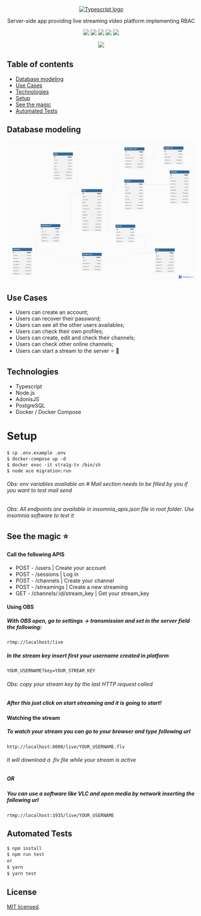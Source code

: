 <p align="center">
  <a href="https://www.typescriptlang.org/" target="blank"><img src="https://upload.wikimedia.org/wikipedia/commons/4/4c/Typescript_logo_2020.svg" width="200" alt="Typescript logo" /></a>
</p>

<p align="center">
  Server-side app providing live streaming video platform implementing RBAC
</p>

<p align="center">
  <img src="https://img.shields.io/badge/TypeScript-007ACC?style=for-the-badge&logo=typescript&logoColor=white"/>
  <img src="https://img.shields.io/badge/Node.js-339933?style=for-the-badge&logo=nodedotjs&logoColor=white" />
  <img src="https://img.shields.io/badge/adonis%20js-220052?style=for-the-badge&logo=adonisjs&logoColor=white" />
  <img src="https://img.shields.io/badge/PostgreSQL-316192?style=for-the-badge&logo=postgresql&logoColor=white" />
  <img src="https://img.shields.io/badge/Docker-2CA5E0?style=for-the-badge&logo=docker&logoColor=white" />
</p>

<p align="center">
  <img src="assets/streaming.gif"/>
</p>

## Table of contents

- [Database modeling](#database-modeling)
- [Use Cases](#use-cases)
- [Technologies](#technologies)
- [Setup](#setup)
- [See the magic](#see-the-magic-star)
- [Automated Tests](#automated-tests)

## Database modeling

<p align="center">
  <img src="assets/diagram.png"/>
</p>

## Use Cases

- Users can create an account;
- Users can recover their password;
- Users can see all the other users availables;
- Users can check their own profiles;
- Users can create, edit and check their channels;
- Users can check other online channels;
- Users can start a stream to the server :star: :rocket:

## Technologies

- Typescript
- Node.js
- AdonisJS
- PostgreSQL
- Docker / Docker Compose

# Setup
```
$ cp .env.example .env
$ docker-compose up -d
$ docker exec -it stra1g-tv /bin/sh
$ node ace migration:run
```

###### Obs: env variables available on # Mail section needs to be filled by you if you want to test mail send

###### Obs: All endpoints are available in insomnia_apis.json file in root folder. Use insomnia software to test it

## See the magic :star:
#### Call the following APIS
 - POST - /users | Create your account
 - POST - /sessions | Log in
 - POST - /channels | Create your channel
 - POST - /streamings | Create a new streaming
 - GET - /channels/:id/stream_key | Get your stream_key

#### Using OBS
##### With OBS open, go to settings -> transmission and set in the server field the following:

```
rtmp://localhost/live
```

##### In the stream key insert first your username created in platform

```
YOUR_USERNAME?key=YOUR_STREAM_KEY
```
###### Obs: copy your stream key by the last HTTP request called

##### After this just click on start streaming and it is going to start!
#### Watching the stream
##### To watch your stream you can go to your browser and type following url

```
http://localhost:8000/live/YOUR_USERNAME.flv
```

###### It will download a .flv file while your stream is active

##### OR

##### You can use a software like VLC and open media by network inserting the following url

```
rtmp://localhost:1935/live/YOUR_USERNAME
```

## Automated Tests

```bash
$ npm install
$ npm run test
or
$ yarn
$ yarn test
```

## License

[MIT licensed](LICENSE).
